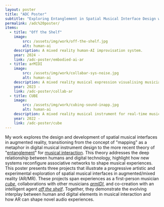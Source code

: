 ```yaml
---
layout: poster
title: "ADC Poster"
subtitle: "Exploring Entanglement in Spatial Musical Interface Design with Augmented Reality"
permalink: /adc%20poster/
items:
  - title: "Off the Shelf"
    image: 
        src: /assets/img/work/off-the-shelf.jpg
        alt: human-ai
    description: A mixed reality human-AI improvisation system.
    year: 2024 -
    link: /adc-poster/embodied-ai-ar
  - title: arMIDI
    image: 
        src: /assets/img/work/collabar-sys-noise.jpg
        alt: human-ai
    description: A mixed reality musical expression visualising musician's real-time musical activities.  
    year: 2023 -
    link: /adc-poster/collab-ar
  - title: CUBE
    image: 
        src: /assets/img/work/cubing-sound-inapp.jpg
        alt: human-ai
    description: A mixed reality musical instrument for real-time music-making.
    year: 2022 - 
    link: /adc-poster/cube
---
```


My work explores the design and development of spatial musical interfaces in augmented reality, transitioning from the concept of "mapping" as a metaphor in digital musical instrument design to the more recent theory of "[entanglement](https://dl.acm.org/doi/full/10.1145/3613904.3642171)" for [musical interaction](https://dl.acm.org/doi/full/10.1145/3613904.3642171). This theory addresses the deep relationship between humans and digital technology, highlight how new systems reconfigure associative networks to shape musical experiences. This poster presents three projects that illustrate a progressive artistic and experimental exploration of spatial musical interfaces in augmented/mixed reality (AR/MR). These projects span experiences as a first-person musician _[cube](./cube.md)_, collaborations with other musicians _[armIDI](./collab-ar.md)_, and co-creation with an intelligent agent _[off the shelf](./embodied-ai-ar.md)_. Together, they demonstrate the evolving interplay between human and digital elements in musical interaction and how AR can shape novel audio experiences.